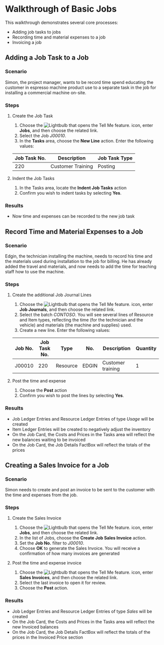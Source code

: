 # Walkthrough of Basic Jobs

This walkthrough demonstrates several core processes:
  - Adding job tasks to jobs
  - Recording time and material expenses to a job
  - Invoicing a job

## Adding a Job Task to a Job

### Scenario  
Simon, the project manager, wants to be record time spend educating the customer in espresso machine product use to a separate task in the job for installing a commercial machine on-site.

### Steps
1. Create the Job Task  

    1. Choose the ![Lightbulb that opens the Tell Me feature.](../../media/ui-search/search_small.png "Tell me what you want to do") icon, enter **Jobs**, and then choose the related link.  
    2. Select the Job *J00010*.
	3. In the **Tasks** area, choose the **New Line** action.  Enter the following values:
 
    |Job Task No.|Description|Job Task Type|
    |------------|-----------|-------------|  
    |220|Customer Training|Posting|

2. Indent the Job Tasks
   1. In the Tasks area, locate the **Indent Job Tasks** action
   2. Confirm you wish to indent tasks by selecting **Yes**.

### Results
 - Now time and expenses can be recorded to the new job task

## Record Time and Material Expenses to a Job

### Scenario  
Edgin, the technician installing the machine, needs to record his time and the materials used during installation to the job for billing.  He has already added the travel and materials, and now needs to add the time for teaching staff how to use the machine.

### Steps
1. Create the additional Job Journal Lines

    1. Choose the ![Lightbulb that opens the Tell Me feature.](../../media/ui-search/search_small.png "Tell me what you want to do") icon, enter **Job Journals**, and then choose the related link.  
    2. Select the batch *CONTOSO*.  You will see several lines of Resource and Item types, reflecting the time (for the technician and the vehicle) and materials (the machine and supplies) used.
	3. Create a new line. Enter the following values:
 
    |Job No.|Job Task No.|Type|No.|Description|Quantity|
    |-------|------------|----|---|-----------|--------|  
    |J00010|220|Resource|EDGIN|Customer training|1|

2. Post the time and expense
   1. Choose the **Post** action
   2. Confirm you wish to post the lines by selecting **Yes**.

### Results
 - Job Ledger Entries and Resource Ledger Entries of type *Usage* will be created
 - Item Ledger Entries will be created to negatively adjust the inventory
 - On the Job Card, the Costs and Prices in the Tasks area will reflect the new balances waiting to be invoiced
 - On the Job Card, the Job Details FactBox will reflect the totals of the prices


## Creating a Sales Invoice for a Job

### Scenario  
Simon needs to create and post an invoice to be sent to the customer with the time and expenses from the job.

### Steps
1. Create the Sales Invoice

    1. Choose the ![Lightbulb that opens the Tell Me feature.](../../media/ui-search/search_small.png "Tell me what you want to do") icon, enter **Jobs**, and then choose the related link.  
    2. In the list of Jobs, choose the **Create Job Sales Invoice** action.
    3. Set the **Job No.** filter to *J00010*.
    4. Choose **OK** to generate the Sales Invoice.  You will receive a confirmation of how many invoices are generated

2. Post the time and expense invoice
   1. Choose the ![Lightbulb that opens the Tell Me feature.](../../media/ui-search/search_small.png "Tell me what you want to do") icon, enter **Sales Invoices**, and then choose the related link.  
   2. Select the last invoice to open it for review.
   3. Choose the **Post** action.

### Results
 - Job Ledger Entries and Resource Ledger Entries of type *Sales* will be created
 - On the Job Card, the Costs and Prices in the Tasks area will reflect the new Invoiced balances
 - On the Job Card, the Job Details FactBox will reflect the totals of the prices in the Invoiced Price section


